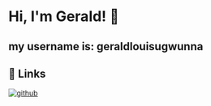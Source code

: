 # Hi, I'm Gerald! 👋

## my username is: geraldlouisugwunna

## 🔗 Links

[![github](https://img.shields.io/badge/my_portfolio-000?style=for-the-badge&logo=ko-fi&logoColor=white)](https://github.com/Gerald-Izuchukwu/)
